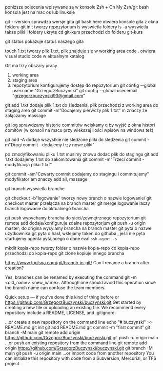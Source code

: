


poniższe polecenia wpisywane są w konsole Zsh + Oh My Zsh/git bash
konsola jest na mac os lub linuksie

git --version sprawdza wersje gita
git bash here otwiera konsole gita z okna folderu
git init tworzy repozytorium
ls  	wyswietla foldery
ls -a 	wyswietla takze pliki i foldery ukryte
cd git-kurs 	przechodzi do folderu git-kurs

git status 	pokazuje status naszego gita

touch 1.txt 	tworzy plik 1.txt, plik znajduje sie w working area
code . 	otwiera visual studio code w  aktualnym katalog

Git ma trzy obszary pracy 
1.  working area
2. staging area
3. repozytorium
konfigurujemy dostęp do repozytorium
 git config --global user.name "GrzegorzBuczynski"
 git config --global user.email "grzegorzbuczynski93@gmail.com"

git add 1.txt 	dodaje plik 1.txt do śledzenia, plik przechodzi z working area do staging area
git commit -m"Dodajemy pierwszy plik 1.txt" 
m znaczy że załączamy massage

git log 	sprawdzamy historie commitów
wciskamy q by wyjść z okna histori comitów (w konsoli na macu przy wiekszej ilości wpisów na windows też)

git add -A	dodaje wszystkie nie śledzone pliki do śledzenia
git commit -m"Drugi commit - dodajemy trzy nowe pliki"

po zmodyfikowaniu pliku 1.txt musimy znowu dodać plik do stagingu
git add 1.txt	dodajemy 1.txt do zakomitowania
git commit -m"Trzeci commit -modyfikacja pliku 1.txt"

git commit -am"Czwarty commit dodajemy do stagingu i commitujemy"
modyfikator am znaczy add all, massage

git branch  wyswietla branche

git checkout -b"logowanie" tworzy nowy branch o nazwie logowanie/
git checkout master 	przełącza na branch master
git merge logowanie	łaczy branch logowanie do aktualnego brancha

git push wypychamy brancha do sieci/zewnętrznego repozytorium
git remote add <name> <url> dodaje/konfiguruje zdalne repozytorjum
git push -u origin master; do origina wysylamy brancha na branch master 
git pyta o nazwe użytkownika
git pyta o hasł, wklejamy token do githuba
, jeśli nie pyta startujemy agenta pytajacego o dane eval `ssh-agent -s`

mkdir kopia-repo	tworzy folder o nazwie kopia-repo
cd kopia-repo		przechodzi do kopia-repo
git clone <adres>	kopiuje innego brancha



https://www.toolsqa.com/git/branch-in-git/
Can I rename a branch after creation?

Yes, branches can be renamed by executing the command git -m <old_name> <new_name>. 
Although one should avoid this operation since the branch name can confuse the team members.
 



Quick setup — if you’ve done this kind of thing before
or	
https://github.com/GrzegorzBuczynski/buczynski.git
Get started by creating a new file or uploading an existing file. We recommend every repository include a README, LICENSE, and .gitignore.

…or create a new repository on the command line
echo "# buczynski" >> README.md
git init
git add README.md
git commit -m "first commit"
git branch -M main
git remote add origin https://github.com/GrzegorzBuczynski/buczynski.git
git push -u origin main
…or push an existing repository from the command line
git remote add origin https://github.com/GrzegorzBuczynski/buczynski.git
git branch -M main
git push -u origin main
…or import code from another repository
You can initialize this repository with code from a Subversion, Mercurial, or TFS project.

